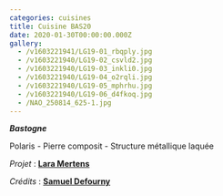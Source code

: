```yaml
---
categories: cuisines
title: Cuisine BAS20
date: 2020-01-30T00:00:00.000Z
gallery:
  - /v1603221941/LG19-01_rbqply.jpg
  - /v1603221940/LG19-02_csvld2.jpg
  - /v1603221940/LG19-03_inkli0.jpg
  - /v1603221940/LG19-04_o2rqli.jpg
  - /v1603221940/LG19-05_mphrhu.jpg
  - /v1603221940/LG19-06_d4fkoq.jpg
  - /NAO_250814_625-1.jpg
---
```

**_Bastogne_**

Polaris - Pierre composit - Structure métallique laquée

_Projet_ : [**Lara Mertens**](https://www.feltes.lu/fr/accueil)

_Crédits_ : [**Samuel Defourny**](https://www.smdf.be/)
